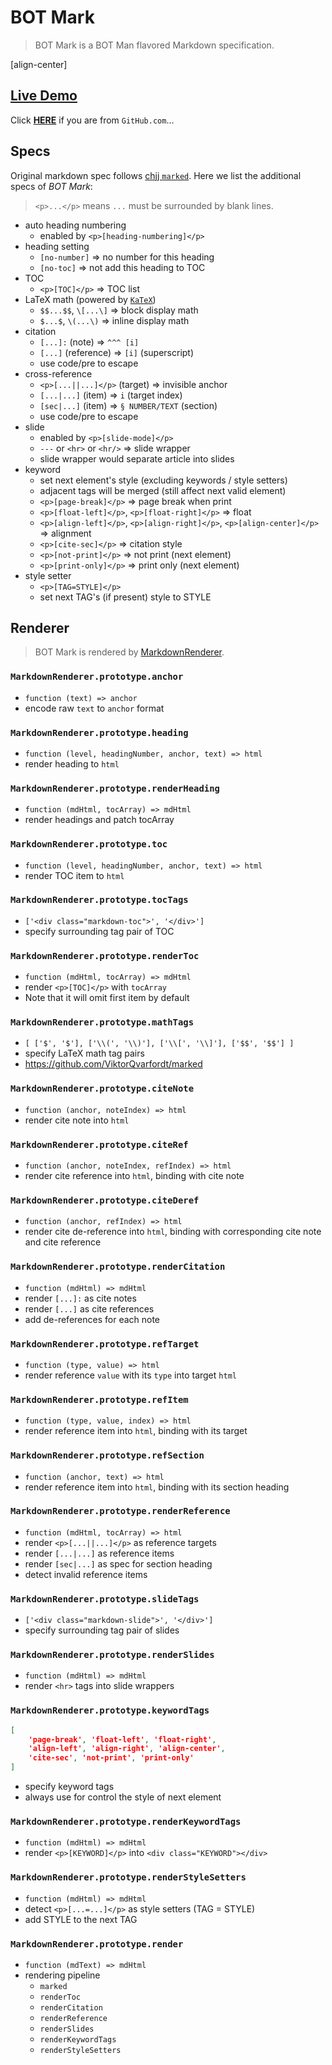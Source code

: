 ﻿# BOT Mark

> BOT Mark is a BOT Man flavored Markdown specification.

[align-center]

## [Live Demo](BOT-Mark-Demo.md)

Click **[HERE](https://BOT-Man-JL.github.io/articles/?post=misc/BOT-Mark-Demo)** if you are from `GitHub.com`...

## Specs

Original markdown spec follows [chjj `marked`](https://github.com/chjj/marked).
Here we list the additional specs of _BOT Mark_:

> `<p>...</p>` means `...` must be surrounded by blank lines.

- auto heading numbering
  - enabled by `<p>[heading-numbering]</p>`
- heading setting
  - `[no-number]` => no number for this heading
  - `[no-toc]` => not add this heading to TOC
- TOC
  - `<p>[TOC]</p>` => TOC list
- LaTeX math (powered by [`KaTeX`](https://github.com/Khan/KaTeX))
  - `$$...$$`, `\[...\]` => block display math
  - `$...$`, `\(...\)` => inline display math
- citation
  - `[...]:` (note) => `^^^ [i]`
  - `[...]` (reference) => `[i]` (superscript)
  - use code/pre to escape
- cross-reference
  - `<p>[...||...]</p>` (target) => invisible anchor
  - `[...|...]` (item) => `i` (target index)
  - `[sec|...]` (item) => `§ NUMBER/TEXT` (section)
  - use code/pre to escape
- slide
  - enabled by `<p>[slide-mode]</p>`
  - `---` or `<hr>` or `<hr/>` => slide wrapper
  - slide wrapper would separate article into slides
- keyword
  - set next element's style (excluding keywords / style setters)
  - adjacent tags will be merged (still affect next valid element)
  - `<p>[page-break]</p>` => page break when print
  - `<p>[float-left]</p>`, `<p>[float-right]</p>` => float
  - `<p>[align-left]</p>`, `<p>[align-right]</p>`, `<p>[align-center]</p>` => alignment
  - `<p>[cite-sec]</p>` => citation style
  - `<p>[not-print]</p>` => not print (next element)
  - `<p>[print-only]</p>` => print only (next element)
- style setter
  - `<p>[TAG=STYLE]</p>`
  - set next TAG's (if present) style to STYLE

## Renderer

> BOT Mark is rendered by [MarkdownRenderer](../../javascripts/bot-mark.js).

### `MarkdownRenderer.prototype.anchor`

- `function (text) => anchor`
- encode raw `text` to `anchor` format

### `MarkdownRenderer.prototype.heading`

- `function (level, headingNumber, anchor, text) => html`
- render heading to `html`

### `MarkdownRenderer.prototype.renderHeading`

- `function (mdHtml, tocArray) => mdHtml`
- render headings and patch tocArray

### `MarkdownRenderer.prototype.toc`

- `function (level, headingNumber, anchor, text) => html`
- render TOC item to `html`

### `MarkdownRenderer.prototype.tocTags`

- `['<div class="markdown-toc">', '</div>']`
- specify surrounding tag pair of TOC

### `MarkdownRenderer.prototype.renderToc`

- `function (mdHtml, tocArray) => mdHtml`
- render `<p>[TOC]</p>` with `tocArray`
- Note that it will omit first item by default

### `MarkdownRenderer.prototype.mathTags`

- `[ ['$', '$'], ['\\(', '\\)'], ['\\[', '\\]'], ['$$', '$$'] ]`
- specify LaTeX math tag pairs
- https://github.com/ViktorQvarfordt/marked

### `MarkdownRenderer.prototype.citeNote`

- `function (anchor, noteIndex) => html`
- render cite note into `html`

### `MarkdownRenderer.prototype.citeRef`

- `function (anchor, noteIndex, refIndex) => html`
- render cite reference into `html`, binding with cite note

### `MarkdownRenderer.prototype.citeDeref`

- `function (anchor, refIndex) => html`
- render cite de-reference into `html`, binding with corresponding cite note and cite reference

### `MarkdownRenderer.prototype.renderCitation`

- `function (mdHtml) => mdHtml`
- render `[...]:` as cite notes
- render `[...]` as cite references
- add de-references for each note

### `MarkdownRenderer.prototype.refTarget`

- `function (type, value) => html`
- render reference `value` with its `type` into target `html`

### `MarkdownRenderer.prototype.refItem`

- `function (type, value, index) => html`
- render reference item into `html`, binding with its target

### `MarkdownRenderer.prototype.refSection`

- `function (anchor, text) => html`
- render reference item into `html`, binding with its section heading

### `MarkdownRenderer.prototype.renderReference`

- `function (mdHtml, tocArray) => html`
- render `<p>[...||...]</p>` as reference targets
- render `[...|...]` as reference items
- render `[sec|...]` as spec for section heading
- detect invalid reference items

### `MarkdownRenderer.prototype.slideTags`

- `['<div class="markdown-slide">', '</div>']`
- specify surrounding tag pair of slides

### `MarkdownRenderer.prototype.renderSlides`

- `function (mdHtml) => mdHtml`
- render `<hr>` tags into slide wrappers

### `MarkdownRenderer.prototype.keywordTags`

``` json
[
    'page-break', 'float-left', 'float-right',
    'align-left', 'align-right', 'align-center',
    'cite-sec', 'not-print', 'print-only'
]
```

- specify keyword tags
- always use for control the style of next element

### `MarkdownRenderer.prototype.renderKeywordTags`

- `function (mdHtml) => mdHtml`
- render `<p>[KEYWORD]</p>` into `<div class="KEYWORD"></div>`

### `MarkdownRenderer.prototype.renderStyleSetters`

- `function (mdHtml) => mdHtml`
- detect `<p>[...=...]</p>` as style setters (TAG = STYLE)
- add STYLE to the next TAG

### `MarkdownRenderer.prototype.render`

- `function (mdText) => mdHtml`
- rendering pipeline
  - `marked`
  - `renderToc`
  - `renderCitation`
  - `renderReference`
  - `renderSlides`
  - `renderKeywordTags`
  - `renderStyleSetters`
